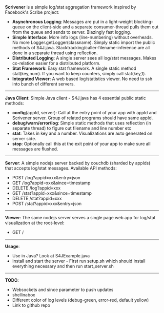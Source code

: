 **Scrivener** is a simple log/stat aggregation framework inspired by Facebook's Scribe project:

- **Asynchronous Logging**: Messages are put in a light-weight blocking-queue on the client-side and a separate consumer-thread pulls them out from the queue and sends to server. Blazingly fast logging.
- **Simple Interface**: More info logs (line-numbering) without overheads. No more Logger.getLogger(classname). Simply static import the public methods of S4J.java. Stacktracking/caller-filename-inference are all done in a separate thread using reflection.
- **Distributed Logging**: A single server sees all log/stat messages. Makes co-relation easier for a distributed platform.
- **Stat Framework**: Easy stat framework. A single static method stat(key,num). If you want to keep counters, simply call stat(key,1).
- **Integrated Viewer**: A web based log/statistics viewer. No need to ssh into bunch of different servers.

---

**Java Client**:
Simple Java client - S4J.java has 4 essential public static methods:

- **config**(appId, server): Call at the entry point of your app with appId and Scrivener server. Group of related programs should have same appId.
- **debug/warn/error/log**: Simple static methods that uses reflection (in separate thread) to figure out filename and line number etc
- **stat**: Takes in key and a number. Visualizations are auto generated on server side.
- **stop**: Optionally call this at the exit point of your app to make sure all messages are flushed.

---

**Server**:
A simple nodejs server backed by couchdb (sharded by appIds) that accepts log/stat messages. Available API methods:

-   POST   /log?appid=xxx&entry=json
-    GET   /log?appid=xxx&since=timestamp
- DELETE   /log?appid=xxx
-    GET  /stat?appid=xxx&since=timestamp
- DELETE  /stat?appid=xxx
-   POST  /stat?appid=xxx&entry=json

---

**Viewer**:
The same nodejs server serves a single page web app for log/stat visualization at the root-level:

-    GET  /

---

**Usage**:

- Use in Java? Look at S4JExample.java
- Install and start the server - First run setup.sh which should install everything necessary and then run start_server.sh

---

**TODO**:

- Websockets and since parameter to push updates
- shellinabox
- Different color of log levels (debug-green, error-red, default yellow)
- Link to github repo
